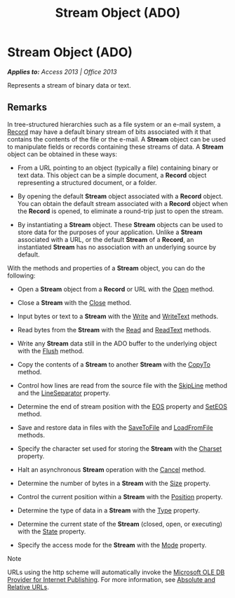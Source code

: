 ﻿---
title: Stream Object (ADO)
TOCTitle: Stream Object (ADO)
ms:assetid: d49b1514-e0b4-0aca-d5c2-8266f3f4fe65
ms:mtpsurl: https://msdn.microsoft.com/en-us/library/JJ250065(v=office.15)
ms:contentKeyID: 48547945
ms.date: 09/18/2015
mtps_version: v=office.15
---

# Stream Object (ADO)


_**Applies to:** Access 2013 | Office 2013_

Represents a stream of binary data or text.

## Remarks

In tree-structured hierarchies such as a file system or an e-mail system, a [Record](record-object-ado.md) may have a default binary stream of bits associated with it that contains the contents of the file or the e-mail. A **Stream** object can be used to manipulate fields or records containing these streams of data. A **Stream** object can be obtained in these ways:

  - From a URL pointing to an object (typically a file) containing binary or text data. This object can be a simple document, a **Record** object representing a structured document, or a folder.

  - By opening the default **Stream** object associated with a **Record** object. You can obtain the default stream associated with a **Record** object when the **Record** is opened, to eliminate a round-trip just to open the stream.

  - By instantiating a **Stream** object. These **Stream** objects can be used to store data for the purposes of your application. Unlike a **Stream** associated with a URL, or the default **Stream** of a **Record**, an instantiated **Stream** has no association with an underlying source by default.

With the methods and properties of a **Stream** object, you can do the following:

  - Open a **Stream** object from a **Record** or URL with the [Open](open-method-ado-stream.md) method.

  - Close a **Stream** with the [Close](close-method-ado.md) method.

  - Input bytes or text to a **Stream** with the [Write](write-method-ado.md) and [WriteText](writetext-method-ado.md) methods.

  - Read bytes from the **Stream** with the [Read](read-method-ado.md) and [ReadText](readtext-method-ado.md) methods.

  - Write any **Stream** data still in the ADO buffer to the underlying object with the [Flush](flush-method-ado.md) method.

  - Copy the contents of a **Stream** to another **Stream** with the [CopyTo](copyto-method-ado.md) method.

  - Control how lines are read from the source file with the [SkipLine](skipline-method-ado.md) method and the [LineSeparator](lineseparator-property-ado.md) property.

  - Determine the end of stream position with the [EOS](eos-property-ado.md) property and [SetEOS](seteos-method-ado.md) method.

  - Save and restore data in files with the [SaveToFile](savetofile-method-ado.md) and [LoadFromFile](loadfromfile-method-ado.md) methods.

  - Specify the character set used for storing the **Stream** with the [Charset](charset-property-ado.md) property.

  - Halt an asynchronous **Stream** operation with the [Cancel](cancel-method-ado.md) method.

  - Determine the number of bytes in a **Stream** with the [Size](https://msdn.microsoft.com/en-us/library/jj250128\(v=office.15\)) property.

  - Control the current position within a **Stream** with the [Position](position-property-ado.md) property.

  - Determine the type of data in a **Stream** with the [Type](type-property-ado-stream.md) property.

  - Determine the current state of the **Stream** (closed, open, or executing) with the [State](state-property-ado.md) property.

  - Specify the access mode for the **Stream** with the [Mode](mode-property-ado.md) property.


> [!NOTE]
> <P>URLs using the http scheme will automatically invoke the <A href="microsoft-ole-db-provider-for-internet-publishing.md">Microsoft OLE DB Provider for Internet Publishing</A>. For more information, see <A href="absolute-and-relative-urls.md">Absolute and Relative URLs</A>.</P>


